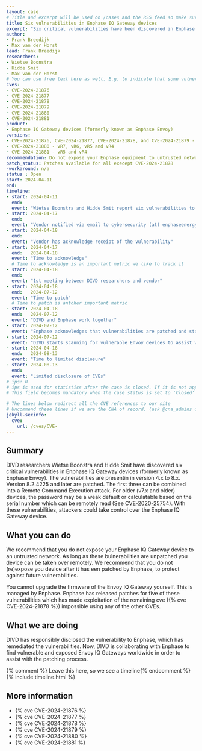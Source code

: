 ```yaml
---
layout: case
# Title and excerpt will be used on /cases and the RSS feed so make sure they reflect the case well
title: Six vulnerabilities in Enphase IQ Gateway devices
excerpt: "Six critical vulnerabilities have been discovered in Enphase Envoy solar inverters. DIVD is assisting Enphase with locating vulnerable devices."
author: 
- Frank Breedijk
- Max van der Horst
lead: Frank Breedijk
researchers:
- Wietse Boonstra
- Hidde Smit
- Max van der Horst
# You can use free text here as well. E.g. to indicate that some vulnerabilities don't have CVEs assigned (yet). But, given that we discovered that you should always be able to get a CVE id from @cna_admins on Slack
cves:
- CVE-2024-21876
- CVE-2024-21877
- CVE-2024-21878
- CVE-2024-21879
- CVE-2024-21880
- CVE-2024-21881
product: 
- Enphase IQ Gateway devices (formerly known as Enphase Envoy)
versions: 
- CVE-2024-21876, CVE-2024-21877, CVE-2024-21878, and CVE-2024-21879 - vR8, vR7, vR6, vR5 and vR4
- CVE-2024-21880 - vR7, vR6, vR5 and vR4
- CVE-2024-21881 - vR5 and vR4
recommendation: Do not expose your Enphase equipment to untrusted networks (e.g. the internet or a visitor network). If internet connectivity is needed, place the device behind a NAT gateway.
patch_status: Patches available for all execept CVE-2024-21878
-workaround: n/a
status : Open
start: 2024-04-11
end: 
timeline:
- start: 2024-04-11
  end:
  event: "Wietse Boonstra and Hidde Smit report six vulnerabilities to DIVD CSIRT"
- start: 2024-04-17
  end:
  event: "Vendor notified via email to cybersecurity (at) enphaseenergy.com and cybersecurity (at) energy.com and via ticket 16059299"
- start: 2024-04-18
  end:
  event: "Vendor has acknowledge receipt of the vulnerability"
- start: 2024-04-17
  end:   2024-04-18
  event: "Time to acknowledge"
  # Time to acknowledge is an important metric we like to track it
- start: 2024-04-18
  end:
  event: "1st meeting between DIVD researchers and vendor"
- start: 2024-04-18
  end:   2024-07-12
  event: "Time to patch"
  # Time to patch is antoher important metric
- start: 2024-04-18
  end:   2024-07-12
  event: "DIVD and Enphase work together"
- start: 2024-07-12
  event: "Enphase acknowledges that vulnerabilities are patched and starts updating devices."
- start: 2024-07-12
  event: "DIVD starts scanning for vulnerable Envoy devices to assist with prioritizing patch process."
- start: 2024-04-18
  end:   2024-08-13
  event: "Time to limited disclosure"
- start: 2024-08-13
  end:   
  event: "Limited disclosure of CVEs"
# ips: 0 
# ips is used for statistics after the case is closed. If it is not applicable, you can set IPs to n/a (e.g. stolen credentials)
# This field becomes mandatory when the case status is set to 'Closed'

# The lines below redirect all the CVE references to our site
# Uncommend these lines if we are the CNA of record. (ask @cna_admins on Slack if you don't know)
jekyll-secinfo:
  cve:
    url: /cves/CVE-
---
```

## Summary

DIVD researchers Wietse Boonstra and Hidde Smit have discovered six critical vulnerabilities in Enphase IQ Gateway devices (formerly known as Enphase Envoy). The vulnerabilities are presentin in version 4.x to 8.x. Version 8.2.4225 and later are patched. The first three can be combined into a Remote Command Execution attack. For older (v7.x and older) devices, the password may be a weak default or calculatable based on the serial number which can be remotely read (See [CVE-2020-25754](https://nvd.nist.gov/vuln/detail/CVE-2020-25754)). With these vulnerabilities, attackers could take control over the Enphase IQ Gateway device.

## What you can do

We recommend that you do not expose your Enphase IQ Gateway device to an untrusted network. As long as these bulnerabilities are unpatched you device can be taken over remotely. We recommend that you do not (re)expose you device after it has een patched by Enphase, to protect against future vulnerabilities.

You cannot upgrade the firmware of the Envoy IQ Gateway yourself. This is managed by Enphase. Enphase has released patches for five of these vulnerabilities which has made exploitation of the remaining cve ({% cve CVE-2024-21878 %}) impossible using any of the other CVEs.

## What we are doing

DIVD has responsibly disclosed the vulnerability to Enphase, which has remediated the vulnerabilities. Now, DIVD is collaborating with Enphase to find vulnerable and exposed Envoy IQ Gateways worldwide in order to assist with the patching process.

{% comment %}  Leave this here, so we see a timeline{% endcomment %}
{% include timeline.html %}


## More information
* {% cve CVE-2024-21876 %}
* {% cve CVE-2024-21877 %}
* {% cve CVE-2024-21878 %}
* {% cve CVE-2024-21879 %}
* {% cve CVE-2024-21880 %}
* {% cve CVE-2024-21881 %}

